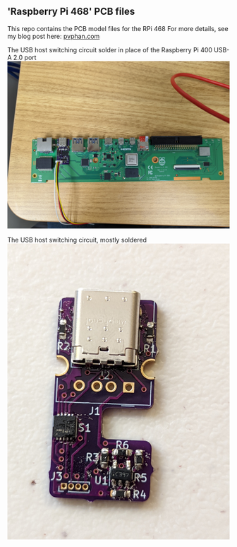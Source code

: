 'Raspberry Pi 468' PCB files
---

This repo contains the PCB model files for the RPi 468
For more details, see my blog post here: [pvphan.com](www.pvphan.com)

The USB host switching circuit solder in place of the Raspberry Pi 400 USB-A 2.0 port
![](images/PXL_20220820_051124961.jpg)

The USB host switching circuit, mostly soldered
![](images/PXL_20220802_015153919.jpg)
